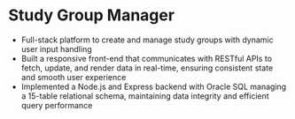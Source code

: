 # Study Group Manager
- Full-stack platform to create and manage study groups with dynamic user input handling
- Built a responsive front-end that communicates with RESTful APIs to fetch, update, and render data in real-time, ensuring consistent state and smooth user experience
- Implemented a Node.js and Express backend with Oracle SQL managing a 15-table relational schema, maintaining data integrity and efficient query performance
